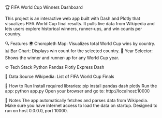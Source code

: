 🏆 FIFA World Cup Winners Dashboard

This project is an interactive web app built with Dash and Plotly that visualizes FIFA World Cup final results. It pulls live data from Wikipedia and lets users explore historical winners, runner-ups, and win counts per country.

🔍 Features
🌍 Choropleth Map: Visualizes total World Cup wins by country.
📊 Bar Chart: Displays win count for the selected country.
📅 Year Selector: Shows the winner and runner-up for any World Cup year.

⚙️ Tech Stack
Python
Pandas
Plotly Express
Dash

🔗 Data Source
Wikipedia: List of FIFA World Cup Finals

🚀 How to Run
Install required libraries:
pip install pandas dash plotly
Run the app:
python app.py
Open your browser and go to:
http://localhost:10000



📝 Notes
The app automatically fetches and parses data from Wikipedia.
Make sure you have internet access to load the data on startup.
Designed to run on host 0.0.0.0, port 10000.

